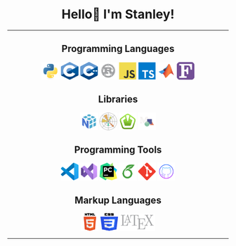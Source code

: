 <!-- README Header -->
<h1 align="center" id="title" style="border-bottom: none">Hello👋 I'm Stanley!</h1>
<hr>

<!-- Programming Languages -->
<h2 align="center" id="languages" style="border-bottom: none">Programming Languages</h2>
<p align="center">
    <img src="icons/python.svg" alt="Python" width="40" height="40" style="pointer-events: none"/>
    <img src="icons/c.svg" alt="C" width="40" height="40" style="pointer-events: none"/>
    <img src="icons/cpp.svg" alt="C++" width="40" height="40" style="pointer-events: none"/>
    <img src="icons/rust.svg" alt="Rust" width="40" height="40" style="pointer-events: none"/>
    <img src="icons/javascript.svg" alt="Javascript" width="40" height="40" style="pointer-events: none"/>
    <img src="icons/typescript.svg" alt="Typescript" width="40" height="40" style="pointer-events: none"/>
    <img src="icons/matlab.svg" alt="Matlab" width="40" height="40" style="pointer-events: none"/>
    <!-- <img src="icons/r.svg" alt="R (Statistics)" width="40" height="40" style="pointer-events: none"/> -->
    <img src="icons/fortran.svg" alt="Fortran" width="40" height="40" style="pointer-events: none"/>
    <!-- <img src="icons/java.svg" alt="Java" width="40" height="40" style="pointer-events: none"/> -->
</p>

<!-- Libraries -->
<h2 align="center" id="libraries" style="border-bottom: none">Libraries</h2>
<p align="center">
    <img src="libs/numpy.svg" alt="Numpy" width="40" height="40" style="pointer-events: none"/>
    <img src="libs/matplotlib.svg" alt="MatPlotLib" width="40" height="40" style="pointer-events: none"/>
    <img src="libs/sfml.svg" alt="SFML" width="40" height="40" style="pointer-events: none"/>
    <img src="libs/manim.svg" alt="Manim" width="40" height="40" style="pointer-events: none"/>
</p>

<!-- Tools -->
<h2 align="center" id="tools" style="border-bottom: none">Programming Tools</h2>
<p align="center">
    <img src="tools/vscode.svg" alt="Visual Studio Code" width="40" height="40" style="pointer-events: none"/>
    <img src="tools/vs.svg" alt="Visual Studio" width="40" height="40" style="pointer-events: none"/>
    <img src="tools/pycharm.svg" alt="PyCharm" width="40" height="40" style="pointer-events: none"/>
    <!-- <img src="tools/intellij.svg" alt="Intelli-J" width="40" height="40" style="pointer-events: none"/> -->
    <img src="tools/overleaf.svg" alt="Overleaf" width="40" height="40" style="pointer-events: none"/>
    <img src="tools/git.svg" alt="Git" width="40" height="40" style="pointer-events: none"/>
    <img src="tools/github.svg" alt="GitHub" width="40" height="40" style="pointer-events: none"/>
</p>

<!-- Markup Languages -->
<h2 align="center" id="markup" style="border-bottom: none">Markup Languages</h2>
<p align="center">
    <img src="icons/html5.svg" alt="HTML5" width="40" height="40" style="pointer-events: none"/>
    <img src="icons/css3.svg" alt="CSS3" width="40" height="40" style="pointer-events: none"/>
    <img src="icons/latex.svg" alt="LaTeX" width="80" height="40"/>
</p>
<hr>